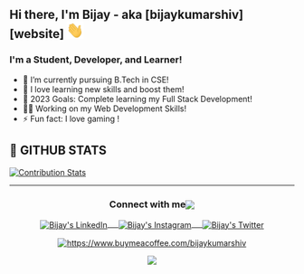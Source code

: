 <!-- REMODIFYING WHOLE README SOON -->

## Hi there, I'm Bijay - aka [bijaykumarshiv][website] <img src="https://raw.githubusercontent.com/ABSphreak/ABSphreak/master/gifs/Hi.gif" width="30px">

### I'm a Student, Developer, and Learner!
- 🔭 I’m currently pursuing B.Tech in CSE!
- 🌱 I love learning new skills and boost them!
- 🥅 2023 Goals: Complete learning my Full Stack Development!
- 👨‍💻 Working on my Web Development Skills!
- ⚡ Fun fact: I love gaming !


## 📝 GITHUB STATS

[![Contribution Stats](https://github-contribution-stats.vercel.app/api/?username=bijaykumarshiv)](https://github.com/bijaykumarshiv/github-contribution-stats/) 

---

<h3 align="center">Connect with me<img align="center" src="https://github.com/rajput2107/rajput2107/blob/master/Assets/Handshake.gif" height="33px" /></h3> 
<p align="center">
 <a href="https://www.linkedin.com/in/bijay-kumar-yadav-b0b75827b" target="blank">
  <img align="center" alt="Bijay's LinkedIn" width="30px" height="30px" src="https://www.vectorlogo.zone/logos/linkedin/linkedin-icon.svg" /> &nbsp; &nbsp;
 </a>
 <a href="https://instagram.com/bijay____kumar?igshid=MzNlNGNkZWQ4Mg==" target="blank">
  <img align="center" alt="Bijay's Instagram" width="30px" height="30px" src="https://www.vectorlogo.zone/logos/instagram/instagram-icon.svg" /> &nbsp; &nbsp;
 </a>
 
 <a href="https://www.facebook.com/bijaykumar.yadav.1213" target="blank">
  <img align="center" alt="Bijay's Twitter" width="30px" height="30px" src="https://www.vectorlogo.zone/logos/facebook/facebook-official.svg" />
 </a> <br />
 <p align="center"><a href="https://www.buymeacoffee.com/Bijaykumaryadav"> <img align="center" src="https://cdn.buymeacoffee.com/buttons/v2/default-yellow.png" height="50" width="210" alt="https://www.buymeacoffee.com/bijaykumarshiv" /></a></p> 
 <p align="center">
   <img src="https://profile-counter.glitch.me/bijaykumarshiv/count.svg" />
  </p>


